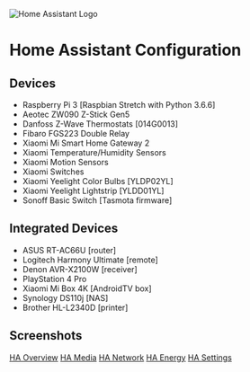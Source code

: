 ![Home Assistant Logo](https://github.com/brianjking/hass-config/blob/master/images/hass.png "Home Assistant Logo")

# Home Assistant Configuration

## Devices

* Raspberry Pi 3 [Raspbian Stretch with Python 3.6.6]
* Aeotec ZW090 Z-Stick Gen5
* Danfoss Z-Wave Thermostats [014G0013]
* Fibaro FGS223 Double Relay
* Xiaomi Mi Smart Home Gateway 2
* Xiaomi Temperature/Humidity Sensors
* Xiaomi Motion Sensors
* Xiaomi Switches
* Xiaomi Yeelight Color Bulbs [YLDP02YL]
* Xiaomi Yeelight Lightstrip [YLDD01YL]
* Sonoff Basic Switch [Tasmota firmware]

## Integrated Devices

* ASUS RT-AC66U [router]
* Logitech Harmony Ultimate [remote]
* Denon AVR-X2100W [receiver]
* PlayStation 4 Pro
* Xiaomi Mi Box 4K [AndroidTV box]
* Synology DS110j [NAS]
* Brother HL-L2340D [printer]

## Screenshots

[HA Overview](https://github.com/bieniu/home-assistant-config/blob/master/HA-overview.png)
[HA Media](https://github.com/bieniu/home-assistant-config/blob/master/HA-media.png)
[HA Network](https://github.com/bieniu/home-assistant-config/blob/master/HA-network.png)
[HA Energy](https://github.com/bieniu/home-assistant-config/blob/master/HA-energy.png)
[HA Settings](https://github.com/bieniu/home-assistant-config/blob/master/HA-settings.png)
